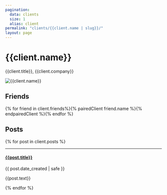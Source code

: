```yaml
---
pagination: 
  data: clients
  size: 1
  alias: client
permalink: "clients/{{client.name | slug}}/"
layout: page
---
```



<h1 class="mt-0">{{client.name}}</h1>
<p>{{client.title}}, <span class="font-weight-bold text-secondary">{{client.company}}</span></p>

<img src="{{client.profile_photo}}" class="w-50 d-block mb-3" alt="{{client.name}}">

<h2 class="mb-0">Friends</h2>

<p class="mt-1">
  {% for friend in client.friends%}{% pairedClient friend.name %}<i class="fas fa-heart text-danger ml-1"></i>{% endpairedClient %}{% endfor %}
</p>

<h2 class="mb-0">Posts</h2>

{% for post in client.posts %}

---

#### [{{post.title}}]({{post.link}})

<time class="item-date small d-block text-muted mb-2"
  datetime="{{ course.date | safe }}">{{ post.date_created | safe }}</time>

<p>{{post.text}}</p>

{% endfor %}
